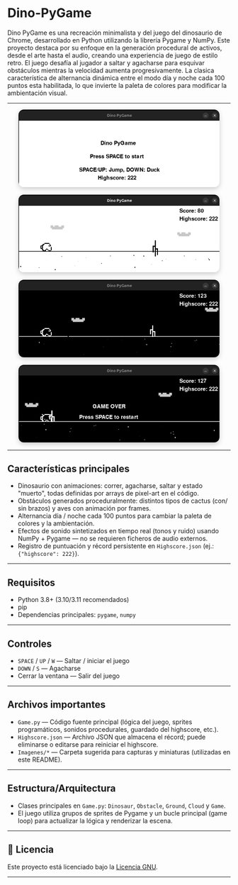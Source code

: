 # Dino-PyGame

Dino PyGame es una recreación minimalista y del juego del dinosaurio de Chrome, desarrollado en Python utilizando la librería Pygame y NumPy. Este proyecto destaca por su enfoque en la generación procedural de activos, desde el arte hasta el audio, creando una experiencia de juego de estilo retro. El juego desafía al jugador a saltar y agacharse para esquivar obstáculos mientras la velocidad aumenta progresivamente. La clasica característica de alternancia dinámica entre el modo día y noche cada 100 puntos esta habilitada, lo que invierte la paleta de colores para modificar la ambientación visual.


---


<p align="center">
  <img src="Imagenes/1.png" alt="Visual del juego — 1"
       style="max-width: 90%; height: auto; border-radius: 12px; box-shadow: 0px 4px 12px rgba(0, 0, 0, 0.2);">
</p>

<p align="center">
  <img src="Imagenes/2.png" alt="Visual del juego — 2"
       style="max-width: 90%; height: auto; border-radius: 12px; box-shadow: 0px 4px 12px rgba(0, 0, 0, 0.2);">
</p>

<p align="center">
  <img src="Imagenes/3.png" alt="Visual del juego — 3"
       style="max-width: 90%; height: auto; border-radius: 12px; box-shadow: 0px 4px 12px rgba(0, 0, 0, 0.2);">
</p>

<p align="center">
  <img src="Imagenes/4.png" alt="Visual del juego — 4"
       style="max-width: 90%; height: auto; border-radius: 12px; box-shadow: 0px 4px 12px rgba(0, 0, 0, 0.2);">
</p>


---


## Características principales

* Dinosaurio con animaciones: correr, agacharse, saltar y estado "muerto", todas definidas por arrays de pixel-art en el código.
* Obstáculos generados proceduralmente: distintos tipos de cactus (con/ sin brazos) y aves con animación por frames.
* Alternancia día / noche cada 100 puntos para cambiar la paleta de colores y la ambientación.
* Efectos de sonido sintetizados en tiempo real (tonos y ruido) usando NumPy + Pygame — no se requieren ficheros de audio externos.
* Registro de puntuación y récord persistente en `Highscore.json` (ej.: `{"highscore": 222}`).


---


## Requisitos

* Python 3.8+ (3.10/3.11 recomendados)
* pip
* Dependencias principales: `pygame`, `numpy`


---


## Controles

* `SPACE` / `UP` / `W` — Saltar / iniciar el juego
* `DOWN` / `S` — Agacharse
* Cerrar la ventana — Salir del juego


---


## Archivos importantes

* `Game.py` — Código fuente principal (lógica del juego, sprites programáticos, sonidos procedurales, guardado del highscore, etc.).
* `Highscore.json` — Archivo JSON que almacena el récord; puede eliminarse o editarse para reiniciar el highscore.
* `Imagenes/*` — Carpeta sugerida para capturas y miniaturas (utilizadas en este README).


---


## Estructura/Arquitectura

* Clases principales en `Game.py`: `Dinosaur`, `Obstacle`, `Ground`, `Cloud` y `Game`.
* El juego utiliza grupos de sprites de Pygame y un bucle principal (game loop) para actualizar la lógica y renderizar la escena.


---


## 📝 Licencia

Este proyecto está licenciado bajo la [Licencia GNU](LICENSE).


---
